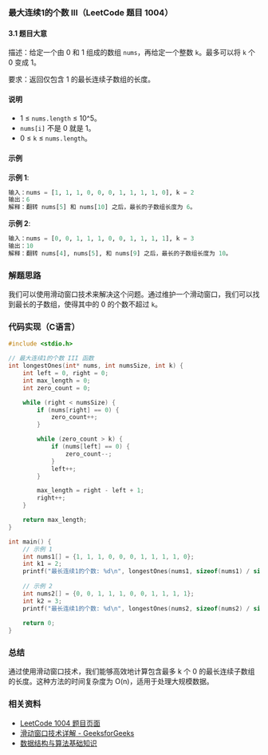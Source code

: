 ### 最大连续1的个数 III（LeetCode 题目 1004）

#### 3.1 题目大意
描述：给定一个由 0 和 1 组成的数组 `nums`，再给定一个整数 `k`。最多可以将 `k` 个 0 变成 1。

要求：返回仅包含 1 的最长连续子数组的长度。

#### 说明
- 1 ≤ `nums.length` ≤ 10^5。
- `nums[i]` 不是 0 就是 1。
- 0 ≤ `k` ≤ `nums.length`。

#### 示例
**示例 1**:
```python
输入：nums = [1, 1, 1, 0, 0, 0, 1, 1, 1, 1, 0], k = 2
输出：6
解释：翻转 nums[5] 和 nums[10] 之后，最长的子数组长度为 6。
```

**示例 2**:
```python
输入：nums = [0, 0, 1, 1, 1, 0, 0, 1, 1, 1, 1], k = 3
输出：10
解释：翻转 nums[4], nums[5], 和 nums[9] 之后，最长的子数组长度为 10。
```

### 解题思路
我们可以使用滑动窗口技术来解决这个问题。通过维护一个滑动窗口，我们可以找到最长的子数组，使得其中的 0 的个数不超过 `k`。

### 代码实现（C语言）

```c
#include <stdio.h>

// 最大连续1的个数 III 函数
int longestOnes(int* nums, int numsSize, int k) {
    int left = 0, right = 0;
    int max_length = 0;
    int zero_count = 0;

    while (right < numsSize) {
        if (nums[right] == 0) {
            zero_count++;
        }

        while (zero_count > k) {
            if (nums[left] == 0) {
                zero_count--;
            }
            left++;
        }

        max_length = right - left + 1;
        right++;
    }

    return max_length;
}

int main() {
    // 示例 1
    int nums1[] = {1, 1, 1, 0, 0, 0, 1, 1, 1, 1, 0};
    int k1 = 2;
    printf("最长连续1的个数: %d\n", longestOnes(nums1, sizeof(nums1) / sizeof(nums1[0]), k1));
    
    // 示例 2
    int nums2[] = {0, 0, 1, 1, 1, 0, 0, 1, 1, 1, 1};
    int k2 = 3;
    printf("最长连续1的个数: %d\n", longestOnes(nums2, sizeof(nums2) / sizeof(nums2[0]), k2));
    
    return 0;
}
```

### 总结
通过使用滑动窗口技术，我们能够高效地计算包含最多 k 个 0 的最长连续子数组的长度。这种方法的时间复杂度为 O(n)，适用于处理大规模数据。

### 相关资料
- [LeetCode 1004 题目页面](https://leetcode.com/problems/max-consecutive-ones-iii/)
- [滑动窗口技术详解 - GeeksforGeeks](https://www.geeksforgeeks.org/window-sliding-technique/)
- [数据结构与算法基础知识](https://www.coursera.org/learn/data-structures)